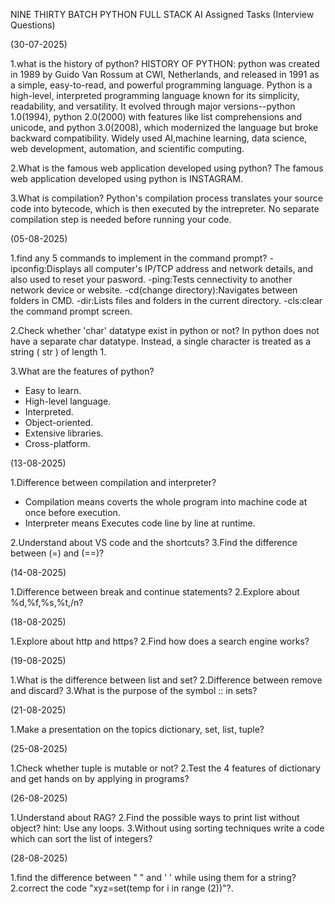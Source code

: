 NINE THIRTY BATCH PYTHON FULL STACK AI 
Assigned Tasks (Interview Questions)

(30-07-2025)

1.what is the history of python? HISTORY OF PYTHON: python was created in 1989 by Guido Van Rossum at CWI, Netherlands, and released in 1991 as a simple, easy-to-read, and powerful programming language. Python is a high-level, interpreted programming language known for its simplicity, readability, and versatility. It evolved through major versions--python 1.0(1994), python 2.0(2000) with features like list comprehensions and unicode, and python 3.0(2008), which modernized the language but broke backward compatibility. Widely used AI,machine learning, data science, web development, automation, and scientific computing.

2.What is the famous web application developed using python? The famous web application developed using python is INSTAGRAM.

3.What is compilation? Python's compilation process translates your source code into bytecode, which is then executed by the intrepreter. No separate compilation step is needed before running your code.

(05-08-2025)

1.find any 5 commands to implement in the command prompt? -ipconfig:Displays all computer's IP/TCP address and network details, and also used to reset your pasword. -ping:Tests cennectivity to another network device or website. -cd(change directory):Navigates between folders in CMD. -dir:Lists files and folders in the current directory. -cls:clear the command prompt screen.

2.Check whether 'char' datatype exist in python or not? In python does not have a separate char datatype. Instead, a single character is treated as a string ( str ) of length 1.

3.What are the features of python? 
  * Easy to learn.
  * High-level language.
  * Interpreted.
  * Object-oriented.
  * Extensive libraries.
  * Cross-platform. 
    
(13-08-2025)

1.Difference between compilation and interpreter? 
  * Compilation means coverts the whole program into machine code at once before execution.
  * Interpreter means Executes code line by line at runtime.
    
2.Understand about VS code and the shortcuts? 
3.Find the difference between (=) and (==)?

(14-08-2025)

1.Difference between break and continue statements?
2.Explore about %d,%f,%s,%t,/n?

(18-08-2025)

1.Explore about http and https? 
2.Find how does a search engine works?

(19-08-2025)

1.What is the difference between list and set?
2.Difference between remove and discard?
3.What is the purpose of the symbol :: in sets?

(21-08-2025)

1.Make a presentation on the topics dictionary, set, list, tuple?

(25-08-2025)

1.Check whether tuple is mutable or not?
2.Test the 4 features of dictionary and get hands on by applying in programs?

(26-08-2025)

1.Understand about RAG?
2.Find the possible ways to print list without object? hint: Use any loops.
3.Without using sorting techniques write a code which can sort the list of integers?

(28-08-2025)

1.find the difference between " " and ' ' while using them for a string?
2.correct the code "xyz=set(temp for i in range (2))"?.




